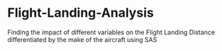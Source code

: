# Flight-Landing-Analysis
Finding the impact of different variables on the Flight Landing Distance differentiated by the make of the aircraft using SAS
